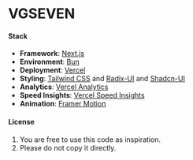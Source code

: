 # VGSEVEN

#### Stack

- **Framework**: [Next.js](https://nextjs.org/)
- **Environment**: [Bun](https://bun.sh/)
- **Deployment**: [Vercel](https://vercel.com)
- **Styling**: [Tailwind CSS](https://tailwindcss.com) and [Radix-UI](https://radix-ui.com/) and [Shadcn-UI](https://ui.shadcn.com)
- **Analytics**: [Vercel Analytics](https://vercel.com/analytics)
- **Speed Insights**: [Vercel Speed Insights](https://vercel.com/docs/speed-insights)
- **Animation**: [Framer Motion](https://framer.com/motion)

#### License

1. You are free to use this code as inspiration.
2. Please do not copy it directly.
